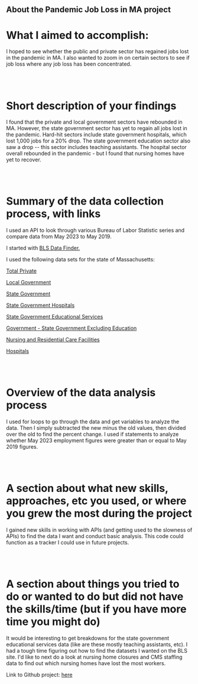  <!-- GETTING STARTED -->
## About the Pandemic Job Loss in MA project

<h1>What I aimed to accomplish:</h1>

<p>I hoped to see whether the public and private sector has regained jobs lost in the pandemic in MA. I also wanted to zoom in on certain sectors to see if job loss where any job loss has been concentrated. </p>

<br>
<br>
<h1>Short description of your findings</h1>
<p> I found that the private and local government sectors have rebounded in MA. However, the state government sector has yet to regain all jobs lost in the pandemic. Hard-hit sectors include state government hospitals, which lost 1,000 jobs for a 20% drop. The state government education sector also saw a drop -- this sector includes teaching assistants. The hospital sector overall rebounded in the pandemic - but I found that nursing homes have yet to recover. </p>

<br>
<br>
<h1>Summary of the data collection process, with links</h1>
<p> I used an API to look through various Bureau of Labor Statistic series and compare data from May 2023 to May 2019. </p>
<p> I started with <a href="[url](https://beta.bls.gov/dataQuery/find?st=0&r=20&s=popularity%3AD&fq=survey:[sm]&fq=cg:[Geography]&fq=cc:[States+and+Territories]&fq=ccd:[Massachusetts]&fq=mg:[Measure+Published+By]&fq=mg:[Measure+Category]&fq=mg:[Measure+Attributes]&fq=mc:[Employed]&more=0&q=hospitals)">BLS Data Finder.</a> </p>
<p> I used the following data sets for the state of Massachusetts:</p>

<p><a href="https://beta.bls.gov/dataViewer/view/timeseries/SMU25000000500000001">Total Private</a></p>

<p><a href="https://beta.bls.gov/dataViewer/view/timeseries/SMU25000009093000001">Local Government</a></p>

<p><a href="https://beta.bls.gov/dataViewer/view/timeseries/SMU25000009092000001">State Government</a></p>

<p><a href="https://beta.bls.gov/dataViewer/view/timeseries/SMU25000009092262201">State Government Hospitals</a></p>

<p><a href="https://beta.bls.gov/dataViewer/view/timeseries/SMU25000009092161101">State Government Educational Services</a></p>

<p><a href="https://beta.bls.gov/dataViewer/view/timeseries/SMU25000009092200001">Government - State Government Excluding Education</a></p>

<p><a href="https://beta.bls.gov/dataViewer/view/timeseries/SMU25000006562300001">Nursing and Residential Care Facilities</a></p>

<p><a href="https://beta.bls.gov/dataViewer/view/timeseries/SMU25000006562200001">Hospitals</a></p>


<br>
<br>
<h1>Overview of the data analysis process</h1>
<p>I used for loops to go through the data and get variables to analyze the data. Then I simply subtracted the new minus the old values, then divided over the old to find the percent change. I used if statements to analyze whether May 2023 employment figures were greater than or equal to May 2019 figures. </p>

<br>
<br>
<h1>A section about what new skills, approaches, etc you used, or where you grew the most during the project</h1>
<p> I gained new skills in working with APIs (and getting used to the slowness of APIs) to find the data I want and conduct basic analysis. This code could function as a tracker I could use in future projects. </p>

<br>
<br>
<h1>A section about things you tried to do or wanted to do but did not have the skills/time (but if you have more time you might do)</h1>
<p> It would be interesting to get breakdowns for the state government educational services data (like are these mostly teaching assistants, etc). I had a tough time figuring out how to find the datasets I wanted on the BLS site. I'd like to next do a look at nursing home closures and CMS staffing data to find out which nursing homes have lost the most workers.
</p>


<p>Link to Github project: <a href="https://reportermarina.github.io/project1-jobs/">here</a></p>
